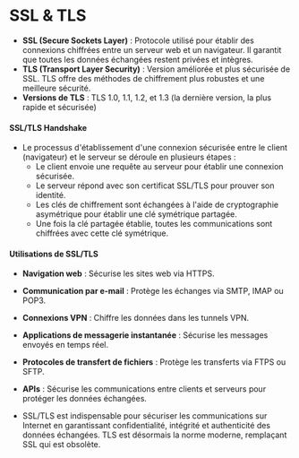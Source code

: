 # SSL & TLS

- **SSL (Secure Sockets Layer)** : Protocole utilisé pour établir des connexions chiffrées entre un serveur web et un navigateur. Il garantit que toutes les données échangées restent privées et intègres.
- **TLS (Transport Layer Security)** : Version améliorée et plus sécurisée de SSL. TLS offre des méthodes de chiffrement plus robustes et une meilleure sécurité.
- **Versions de TLS** : TLS 1.0, 1.1, 1.2, et 1.3 (la dernière version, la plus rapide et sécurisée)

#### SSL/TLS Handshake

- Le processus d'établissement d'une connexion sécurisée entre le client (navigateur) et le serveur se déroule en plusieurs étapes :
  - Le client envoie une requête au serveur pour établir une connexion sécurisée.
  - Le serveur répond avec son certificat SSL/TLS pour prouver son identité.
  - Les clés de chiffrement sont échangées à l'aide de cryptographie asymétrique pour établir une clé symétrique partagée.
  - Une fois la clé partagée établie, toutes les communications sont chiffrées avec cette clé symétrique.

#### Utilisations de SSL/TLS

- **Navigation web** : Sécurise les sites web via HTTPS.
- **Communication par e-mail** : Protège les échanges via SMTP, IMAP ou POP3.
- **Connexions VPN** : Chiffre les données dans les tunnels VPN.
- **Applications de messagerie instantanée** : Sécurise les messages envoyés en temps réel.
- **Protocoles de transfert de fichiers** : Protège les transferts via FTPS ou SFTP.
- **APIs** : Sécurise les communications entre clients et serveurs pour protéger les données échangées.

- SSL/TLS est indispensable pour sécuriser les communications sur Internet en garantissant confidentialité, intégrité et authenticité des données échangées. TLS est désormais la norme moderne, remplaçant SSL qui est obsolète.
